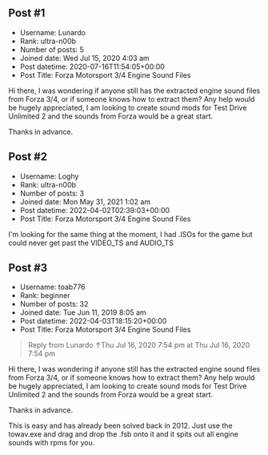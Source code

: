 ## Post #1
- Username: Lunardo
- Rank: ultra-n00b
- Number of posts: 5
- Joined date: Wed Jul 15, 2020 4:03 am
- Post datetime: 2020-07-16T11:54:05+00:00
- Post Title: Forza Motorsport 3/4 Engine Sound Files

Hi there,
I was wondering if anyone still has the extracted engine sound files from Forza 3/4, or if someone knows how to extract them? Any help would be hugely appreciated, I am looking to create sound mods for Test Drive Unlimited 2 and the sounds from Forza would be a great start.

Thanks in advance.
## Post #2
- Username: Loghy
- Rank: ultra-n00b
- Number of posts: 3
- Joined date: Mon May 31, 2021 1:02 am
- Post datetime: 2022-04-02T02:39:03+00:00
- Post Title: Forza Motorsport 3/4 Engine Sound Files

I'm looking for the same thing at the moment, I had .ISOs for the game but could never get past the VIDEO_TS and AUDIO_TS
## Post #3
- Username: toab776
- Rank: beginner
- Number of posts: 32
- Joined date: Tue Jun 11, 2019 8:05 am
- Post datetime: 2022-04-03T18:15:20+00:00
- Post Title: Forza Motorsport 3/4 Engine Sound Files

> Reply from Lunardo ↑Thu Jul 16, 2020 7:54 pm at Thu Jul 16, 2020 7:54 pm
>
> 
Hi there,
I was wondering if anyone still has the extracted engine sound files from Forza 3/4, or if someone knows how to extract them? Any help would be hugely appreciated, I am looking to create sound mods for Test Drive Unlimited 2 and the sounds from Forza would be a great start.

Thanks in advance.

This is easy and has already been solved back in 2012. Just use the towav.exe and drag and drop the .fsb onto it and it spits out all engine sounds with rpms for you.
